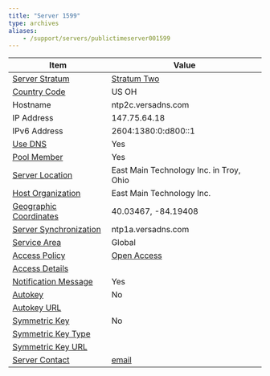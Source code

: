 ```yaml
---
title: "Server 1599"
type: archives
aliases:
    - /support/servers/publictimeserver001599
---
```


| Item | Value |
| ----- | ----- |
| [Server Stratum](/support/servers/serverstratum) | [Stratum Two](/support/servers/stratumtwotimeservers) |
| [Country Code](/support/servers/countrycode) | US OH |
| Hostname |  ntp2c.versadns.com  |
| IP Address |  147.75.64.18  |
| IPv6 Address |  2604:1380:0:d800::1 |
| [Use DNS](/support/servers/usedns) | Yes |
| [Pool Member](/support/servers/poolmember) | Yes |
| [Server Location](/support/servers/serverlocation) |  East Main Technology Inc. in Troy, Ohio |
| [Host Organization](/support/servers/hostorganization) |  East Main Technology Inc. |
| [ Geographic Coordinates](/support/servers/geographiccoordinates) |  40.03467, -84.19408  |
| [Server Synchronization](/support/servers/serversynchronization) |  ntp1a.versadns.com |
| [Service Area](/support/servers/servicearea) | Global |
| [Access Policy](/support/servers/accesspolicy) | [Open Access](/support/servers/openaccess) |
| [Access Details](/support/servers/accessdetails) |  |
| [Notification Message](/support/servers/notificationmessage) | Yes |
| [Autokey](/support/servers/autokey) | No |
| [Autokey URL](/support/servers/autokeyurl) | |
| [Symmetric Key](/support/servers/symmetrickey) | No |
| [Symmetric Key Type](/support/servers/symmetrickeytype) | |
| [Symmetric Key URL](/support/servers/symmetrickeyurl) | |
| [Server Contact](/support/servers/servercontact) | [email](mailto:helpdesk@eastmaintech.com) |